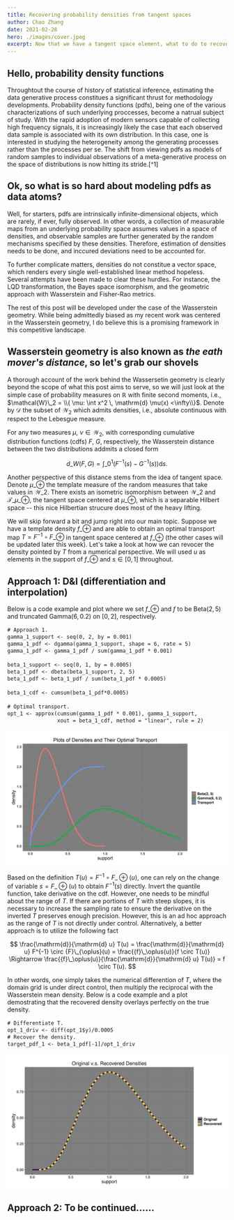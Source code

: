 ```yaml
---
title: Recovering probability densities from tangent spaces
author: Chao Zhang
date: 2021-02-28
hero: ./images/cover.jpeg
excerpt: Now that we have a tangent space element, what to do to recover the probability density function?
---
```


## Hello, probability density functions

Throughtout the course of history of statistical inference, estimating the data generative process constitues a significant thrust for methodology developments.  Probability density functions (pdfs), being one of the various characterizations of such underlying proccesses, become a natrual subject of study.  With the rapid adoption of modern sensors capable of collecting high frequency signals, it is increasingly likely the case that each observed data sample is associated with its own distribution.  In this case, one is interested in studying the heterogeneity among the generating processes rather than the processes per se.  The shift from viewing pdfs as models of random samples to individual observations of a meta-generative process on the space of distributions is now hitting its stride.[^1]

## Ok, so what is so hard about modeling pdfs as data atoms?

Well, for starters, pdfs are intrinsically infinite-dimensional objects, which are rarely, if ever, fully observed.  In other words, a collection of measurable maps from an underlying probability space assumes values in a space of densities, and observable samples are further generated by the random mechanisms specified by these densities.  Therefore, estimation of densities needs to be done, and inccured deviations need to be accounted for.

To further complicate matters, densities do not constitue a vector space, which renders every single well-established linear method hopeless.  Several attempts have been made to clear these hurdles.  For instance, the LQD transformation, the Bayes space isomorphism, and the geometric approach with Wasserstein and Fisher-Rao metrics.

The rest of this post will be developed under the case of the Wasserstein geometry.  While being admittedly biased as my recent work was centered in the Wasserstein geometry, I do believe this is a promising framework in this competitive landscape.

## Wasserstein geometry is also known as *the eath mover's distance*, so let's grab our shovels

A thorough account of the work behind the Wassersetin geometry is clearly beyond the scope of what this post aims to serve, so we will just look at the simple case of probability measures on $\mathbb{R}$ with finite second moments, i.e., $\mathcal{W}\_2 = \\{ \mu: \int x^2 \, \mathrm{d} \mu(x) <\infty\\}$.  Denote by $\mathcal{D}$ the subset of $\mathcal{W}_2$ which admits densities, i.e., absolute continuous with respect to the Lebesgue measure.

For any two measures $\mu$, $\nu \in \mathcal{W}_2$, with corresponding cumulative distribution functions (cdfs) $F$, $G$, respectively, the Wasserstein distance between the two distributions addmits a closed form

$$
d\_W(F,G) = \int\_0^1 (F^{-1}(s) - G^{-1}(s)) \mathrm{d}s.
$$

Another perspective of this distance stems from the idea of tangent space.  Denote $\mu\_{\oplus}$ the template measure of the random measures that take values in $\mathcal{W}\_2$.  There exists an isometric isomorphism between $\mathcal{W}\_2$ and $\mathcal{T}\_{\mu\_\oplus}$, the tangent space centered at $\mu\_\oplus$, which is a separable Hilbert space -- this nice Hilbertian strucure does most of the heavy lifting.

We will skip forward a bit and jump right into our main topic.  Suppose we have a template density $f\_{\oplus}$ and are able to obtain an optimal transport map $T = F^{-1} \circ F\_{\oplus}$ in tangent space centered at $f\_{\oplus}$ (the other cases will be updated later this week).  Let's take a look at how we can revocer the density pointed by $T$ from a numerical perspective.  We will used $u$ as elements in the support of $f\_{\oplus}$ and $s \in [0,1]$ throughout.

## Approach 1: D&I (differentiation and interpolation)

Below is a code example and plot where we set $f\_{\oplus}$ and $f$ to be $\mathrm{Beta}(2,5)$ and truncated $\mathrm{Gamma}(6,0.2)$ on $[0,2]$, respectively.

```language-R
# Approach 1.
gamma_1_support <- seq(0, 2, by = 0.001)
gamma_1_pdf <- dgamma(gamma_1_support, shape = 6, rate = 5)
gamma_1_pdf <- gamma_1_pdf / sum(gamma_1_pdf * 0.001)

beta_1_support <- seq(0, 1, by = 0.0005)
beta_1_pdf <- dbeta(beta_1_support, 2, 5)
beta_1_pdf <- beta_1_pdf / sum(beta_1_pdf * 0.0005)

beta_1_cdf <- cumsum(beta_1_pdf*0.0005)

# Optimal transport.
opt_1 <- approx(cumsum(gamma_1_pdf * 0.001), gamma_1_support,
                xout = beta_1_cdf, method = "linear", rule = 2)
```

<div className="Image__Small">
  <img
    src="./images/p1.jpg"
    title="pdfs"
    alt=""
  />
</div>

Based on the definition $T(u) = F^{-1} \circ F\_{\oplus}(u)$, one can rely on the change of variable $s = F\_{\oplus}(u)$ to obtain $F^{-1}(s)$ directly.  Invert the quantile function, take derivative on the cdf.  However, one needs to be mindful about the range of $T$.  If there are portions of $T$ with steep slopes, it is necessary to increase the sampling rate to ensure the derivative on the inverted $T$ preserves enough precision.  However, this is an ad hoc approach as the range of $T$ is not directly under control.  Alternatively, a better approach is to utilize the following fact

$$
\frac{\mathrm{d}}{\mathrm{d} u} T(u) = \frac{\mathrm{d}}{\mathrm{d} u} F^{-1} \circ {F}\_{\oplus}(u) = \frac{{f}\_\oplus(u)}{f \circ T(u)} \Rightarrow  \frac{{f}\_\oplus(u)}{\frac{\mathrm{d}}{\mathrm{d} u} T(u)} = f \circ T(u).
$$

In other words, one simply takes the numerical differention of $T$, where the domain grid is under direct control, then multiply the reciprocal with the Wasserstein mean density.  Below is a code example and a plot demostrating that the recovered density overlays perfectly on the true density.

```language-r
# Differentiate T.
opt_1_driv <- diff(opt_1$y)/0.0005
# Recover the density.
target_pdf_1 <- beta_1_pdf[-1]/opt_1_driv
```

<div className="Image__Small">
  <img
    src="./images/p2.jpg"
    title="recovered pdf"
    alt=""
  />
</div>

## Approach 2: To be continued......
